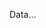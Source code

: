 <!-- > **Right Design - Right Data - Right Decision.** -->

<!--![gh](https://user-images.githubusercontent.com/54971231/122514840-dcf28b80-d00c-11eb-9a00-40cd8c6e3178.gif)-->

Data...
